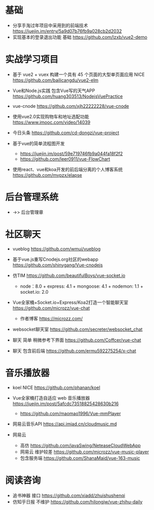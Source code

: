 # 基础

- 分享手淘过年项目中采用到的前端技术 <https://juejin.im/entry/5a9d07b76fb9a028cb2d2032>
- 实现基本的登录退出功能 基础 <https://github.com/lzxb/vue2-demo>

# 实战学习项目

- 基于 vue2 + vuex 构建一个具有 45 个页面的大型单页面应用 NICE <https://github.com/bailicangdu/vue2-elm>
- Vue和Node.js实践 包含Vue写的天气APP <https://github.com/huang303513/NodejsVuePractice>
- vue-cnode <https://github.com/xjh22222228/vue-cnode>
- 使用vue2.0实现购物车和地址选配功能 <https://www.imooc.com/video/14039>
- 今日头条 <https://github.com/cd-dongzi/vue-project>
- 基于vue的简单流程图开发

  - <https://juejin.im/post/59e719746fb9a044fa18f2f2>
  - <https://github.com/leer0911/vue-FlowChart>

- 使用react、vue和koa开发的前后端分离的个人博客系统 <https://github.com/mvpzx/elapse>

# 后台管理系统

- ->> 后台管理章

# 社区聊天

- vueblog https://github.com/wmui/vueblog
- 基于vue.js重写Cnodejs.org社区的webapp <https://github.com/shinygang/Vue-cnodejs>
- 仿TIM <https://github.com/beautifulBoys/vue-socket.io>

  - node：8.0 + express: 4.1 + mongoose: 4.1 + nodemon: 1.1 + socket.io: 2.0

- Vue全家桶+Socket.io+Express/Koa2打造一个智能聊天室 <https://github.com/microzz/vue-chat>

  - 作者博客 <https://microzz.com/>

- websocket聊天室 <https://github.com/secreter/websocket_chat>

- 聊天 简单 稍微参考下界面 <https://github.com/Coffcer/vue-chat>

- 聊天 包含前后端 <https://github.com/ermu592275254/x-chat>

# 音乐播放器

- koel NICE https://github.com/phanan/koel
- Vue全家桶打造自适应 web 音乐播放器 https://juejin.im/post/5afcdc73518825428630b216
  - https://github.com/maomao1996/Vue-mmPlayer
- 网易云音乐API <https://api.imjad.cn/cloudmusic.md>
- 网易云

  - 高仿 <https://github.com/javaSwing/NeteaseCloudWebApp>
  - 网易云 维护较差 <https://github.com/microzz/vue-music-player>
  - 包含服务端 <https://github.com/ShanaMaid/vue-163-music>

# 阅读咨询

- 追书神器 接口 <https://github.com/xiadd/zhuishushenqi>
- 仿知乎日报 不维护 <https://github.com/hilongjw/vue-zhihu-daily>
